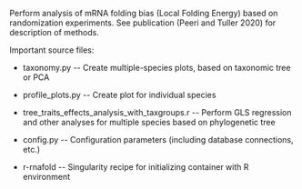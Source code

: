 Perform analysis of mRNA folding bias (Local Folding Energy) based on randomization experiments.
See publication (Peeri and Tuller 2020) for description of methods.

Important source files:

* taxonomy.py -- Create multiple-species plots, based on taxonomic tree or PCA

* profile_plots.py -- Create plot for individual species

* tree_traits_effects_analysis_with_taxgroups.r -- Perform GLS regression and other analyses for multiple species based on phylogenetic tree

* config.py -- Configuration parameters (including database connections, etc.)

* r-rnafold -- Singularity recipe for initializing container with R environment

